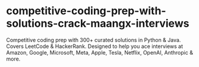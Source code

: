 # competitive-coding-prep-with-solutions-crack-maangx-interviews
Competitive coding prep with 300+ curated solutions in Python &amp; Java. Covers LeetCode &amp; HackerRank. Designed to help you ace interviews at Amazon, Google, Microsoft, Meta, Apple, Tesla, Netflix, OpenAI, Anthropic &amp; more.
